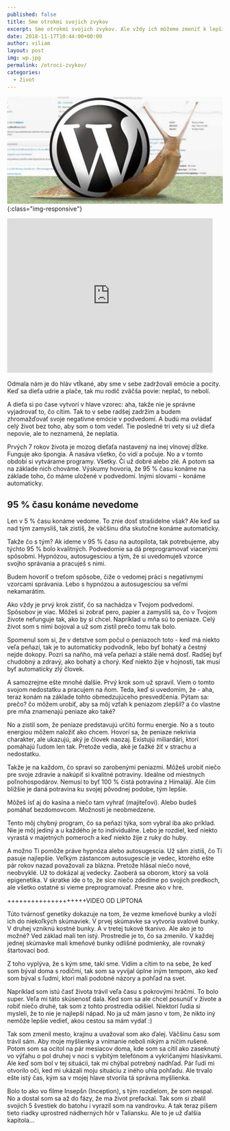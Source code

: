 ```yaml
---
published: false
title: Sme otrokmi svojich zvykov
excerpt: Sme otrokmi svojich zvykov. Ale vždy ich môžeme zmeniť k lepšiemu :)
date: 2018-11-17T10:44:00+00:00
author: viliam
layout: post
img: wp.jpg
permalink: /otroci-zvykov/
categories:
  - život
---
```


![Wordpress is very slow](/images/wpslow.jpg){:class="img-responsive"}
<iframe width="480" height="360" src="https://www.youtube.com/embed/2ET8hsW6xAk" frameborder="0"> </iframe>

Odmala nám je do hláv vtĺkané, aby sme v sebe zadržovali emócie a pocity. Keď sa dieťa udrie a plače, tak mu rodič zväčša povie: neplač, to nebolí.

A dieťa si po čase vytvorí v hlave vzorec: aha, takže nie je správne vyjadrovať to, čo cítim. Tak to v sebe radšej zadržím a budem zhromažďovať svoje
negatívne emócie v podvedomí. A budú ma ovládať celý život bez toho, aby som o tom vedel. Tie posledné tri vety si už dieťa nepovie, ale to neznamená,
že neplatia.

Prvých 7 rokov života je mozog dieťaťa nastavený na inej vlnovej dĺžke. Funguje ako špongia. A nasáva všetko, čo vidí a počuje. No a v tomto období si
vytvárame programy. Všetky. Či už dobré alebo zlé. A potom sa na základe nich chováme. Výskumy hovoria, že 95 % času konáme na základe toho, čo máme
uložené v podvedomí. Inými slovami - konáme automaticky. 

## 95 % času konáme nevedome

Len v 5 % času konáme vedome. To znie dosť strašidelne však? Ale keď sa nad tým zamyslíš, tak zistíš, že väčšinu dňa skutočne konáme automaticky. 

Takže čo s tým? Ak ideme v 95 % času na autopilota, tak potrebujeme, aby týchto 95 % bolo kvalitných. Podvedomie sa dá preprogramovať viacerými spôsobmi.
Hypnózou, autosugesciou a tým, že si uvedomuješ vzorce svojho správania a pracuješ s nimi.

Budem hovoriť o treťom spôsobe, čiže o vedomej práci s negatívnymi vzorcami správania. Lebo s hypnózou a autosugesciou sa veľmi nekamarátim.

Ako vždy je prvý krok zistiť, čo sa nachádza v Tvojom podvedomí. Spôsobov je viac. Môžeš si zobrať pero, papier a zamyslíš sa, čo v Tvojom živote nefunguje
tak, ako by si chcel. Napríklad u mňa sú to peniaze. Celý život som s nimi bojoval a už som zistil prečo tomu tak bolo.

Spomenul som si, že v detstve som počul o peniazoch toto - keď má niekto veľa peňazí, tak je to automaticky podvodník, lebo byť bohatý a čestný nejde dokopy.
Pozri sa naňho, má veľa peňazí a stále nemá dosť. Radšej byť chudobný a zdravý, ako bohatý a chorý. Keď niekto žije v hojnosti, tak musí byť automaticky
zlý človek.

A samozrejme ešte mnohé dalšie. Prvý krok som už spravil. Viem o tomto svojom nedostatku a pracujem na ňom. Teda, keď si uvedomím, že - aha, teraz konám 
na základe tohto obmedzujúceho presvedčenia. Pýtam sa: prečo? čo môžem urobiť, aby sa môj vzťah k peniazom zlepšil? a čo vlastne pre mňa znamenajú peniaze
ako také?

No a zistil som, že peniaze predstavujú určitú formu energie. No a s touto energiou môžem naložiť ako chcem. Hovorí sa, že peniaze nekrivia charakter, ale
ukazujú, aký je človek naozaj. Existujú miliardári, ktorí pomáhajú ľudom len tak. Pretože vedia, aké je ťažké žiť v strachu a nedostatku. 

Takže je na každom, čo spraví so zarobenými peniazmi. Môžeš urobiť niečo pre svoje zdravie a nakúpiť si kvalitné potraviny. Ideálne od miestnych poľnohospodárov.
Nemusí to byť 100 % čistá potravina z Himalájí. Ale čím bližšie je daná potravina ku svojej pôvodnej podobe, tým lepšie. 

Môžeš ísť aj do kasína a niečo tam vyhrať (majiteľovi). Alebo budeš pomáhať bezdomovcom. Možností je neobmedzene.

Tento môj chybný program, čo sa peňazí týka, som vybral iba ako príklad. Nie je môj jediný a u každého je to individuálne. Lebo je rozdiel, keď niekto vyrastá
v majetných pomeroch a keď niekto žije z ruky do huby.

A možno Ti pomôže práve hypnóza alebo autosugescia. Už sám zistíš, čo Ti pasuje najlepšie. Veľkým zástancom autosugescie je vedec, ktorého ešte pár rokov nazad
považovali za blázna. Pretože hlásal niečo nové, neobvyklé. Už to dokázal aj vedecky. Zaoberá sa oborom, ktorý sa volá epigenetika. V skratke ide o to, že síce
niečo zdedíme po svojich predkoch, ale všetko ostatné si vieme preprogramovať. Presne ako v hre.

++++++++++++++++++++VIDEO OD LIPTONA

Túto tvárnosť genetiky dokazuje na tom, že vezme kmeňové bunky a vloží ich do niekoľkých skúmaviek. V prvej skúmavke sa vytvoria svalové bunky. V druhej vzniknú
kostné bunky. A v tretej tukové tkanivo. Ale ako je to možné? Ved základ mali ten istý. Prostredie je to, čo sa zmenilo. V každej jednej skúmavke mali kmeňové
bunky odlišné podmienky, ale rovnaký štartovací bod.

Z toho vyplýva, že s kým sme, takí sme. Vidím a cítim to na sebe, že keď som býval doma s rodičmi, tak som sa vyvíjal úplne iným tempom, ako keď som býval s ľudmi,
ktorí mali podobné názory a pohľad na svet.

Napríklad som istú časť života trávil veľa času s pokrovými hráčmi. To bolo super. Veľa mi táto skúsenosť dala. Ked som sa ale chcel posunúť v živote a robiť niečo
druhé, tak som z tohto prostredia odišiel. Niektorí ľudia si mysleli, že to nie je najlepší nápad. No ja už mám jasno v tom, že nikto iný nemôže lepšie vedieť, akou
cestou sa mám vydať :)

Tak som zmenil mesto, krajinu a uvažoval som ako ďalej. Väčšinu času som trávil sám. Aby moje myšlienky a vnímanie neboli nikým a ničím rušené. Potom som sa ocitol 
na pár mesiacov doma, kde som sa cítil ako zaseknutý vo výťahu o pol druhej v noci s vybitým telefónom a vykričanými hlasivkami. Ale keď som bol v tej situácii, tak
mi chýbal potrebný nadhľad. Pár ľudí mi otvorilo oči, ked mi ukázali moju situáciu z iného uhla pohľadu. Ale trvalo ešte istý čas, kým sa v mojej hlave stvorila tá
správna myšlienka.

Bolo to ako vo filme Insepšn (Inception), s tým rozdielom, že som nespal. No a dostal som sa až do fázy, že ma život prefackal. Tak som si zbalil svojich 5 švestiek do batohu
i vyrazil som na vandrovku. A tak teraz píšem tieto riadky uprostred nádherných hôr v Taliansku. Ale to je už ďalšia kapitola...

